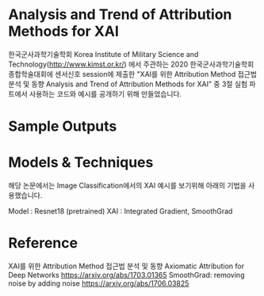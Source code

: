 # Analysis and Trend of Attribution Methods for XAI

한국군사과학기술학회 Korea Institute of Military Science and Technology(http://www.kimst.or.kr/) 에서 주관하는 2020 한국군사과학기술학회 종합학술대회에 센서신호 session에 제출한 "XAI를 위한 Attribution Method 접근법 분석 및 동향 Analysis and Trend of Attribution Methods for XAI" 중 3절 실험 파트에서 사용하는 코드와 예시를 공개하기 위해 만들었습니다.

# Sample Outputs


# Models & Techniques
해당 논문에서는 Image Classification에서의 XAI 예시를 보기위해 아래의 기법을 사용했습니다.

Model : Resnet18 (pretrained)
XAI : Integrated Gradient, SmoothGrad 


# Reference
XAI를 위한 Attribution Method 접근법 분석 및 동향 
Axiomatic Attribution for Deep Networks https://arxiv.org/abs/1703.01365
SmoothGrad: removing noise by adding noise https://arxiv.org/abs/1706.03825
